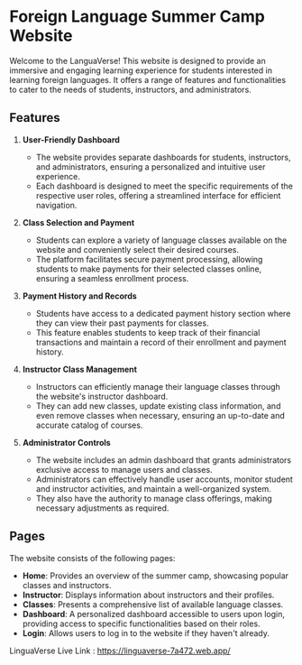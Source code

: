 # Foreign Language Summer Camp Website

Welcome to the LanguaVerse! This website is designed to provide an immersive and engaging learning experience for students interested in learning foreign languages. It offers a range of features and functionalities to cater to the needs of students, instructors, and administrators.

## Features

1. **User-Friendly Dashboard**
   - The website provides separate dashboards for students, instructors, and administrators, ensuring a personalized and intuitive user experience.
   - Each dashboard is designed to meet the specific requirements of the respective user roles, offering a streamlined interface for efficient navigation.

2. **Class Selection and Payment**
   - Students can explore a variety of language classes available on the website and conveniently select their desired courses.
   - The platform facilitates secure payment processing, allowing students to make payments for their selected classes online, ensuring a seamless enrollment process.

3. **Payment History and Records**
   - Students have access to a dedicated payment history section where they can view their past payments for classes.
   - This feature enables students to keep track of their financial transactions and maintain a record of their enrollment and payment history.

4. **Instructor Class Management**
   - Instructors can efficiently manage their language classes through the website's instructor dashboard.
   - They can add new classes, update existing class information, and even remove classes when necessary, ensuring an up-to-date and accurate catalog of courses.

5. **Administrator Controls**
   - The website includes an admin dashboard that grants administrators exclusive access to manage users and classes.
   - Administrators can effectively handle user accounts, monitor student and instructor activities, and maintain a well-organized system.
   - They also have the authority to manage class offerings, making necessary adjustments as required.

## Pages

The website consists of the following pages:

- **Home**: Provides an overview of the summer camp, showcasing popular classes and instructors.
- **Instructor**: Displays information about instructors and their profiles.
- **Classes**: Presents a comprehensive list of available language classes.
- **Dashboard**: A personalized dashboard accessible to users upon login, providing access to specific functionalities based on their roles.
- **Login**: Allows users to log in to the website if they haven't already.

LinguaVerse Live Link : https://linguaverse-7a472.web.app/

